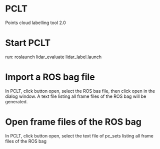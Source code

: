 # PCLT
Points cloud labelling tool 2.0

# Start PCLT
run: roslaunch lidar_evaluate lidar_label.launch

# Import a ROS bag file
In PCLT, click button open, select the ROS bas file, then click open in the dialog window. 
A text file listing all frame files of the ROS bag will be generated.

# Open frame files of the ROS bag
In PCLT, click button open, select the text file of pc_sets listing all frame files of the ROS bag

